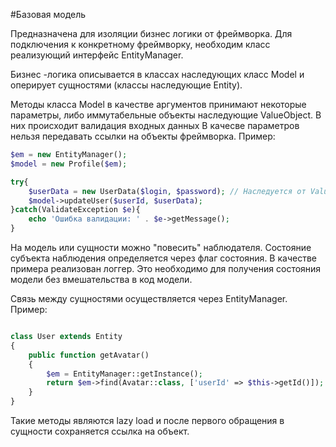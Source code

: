 #Базовая модель

Предназначена для изоляции бизнес логики от фреймворка. 
Для подключения к конкретному фреймворку, необходим класс реализующий интерфейс EntityManager.

Бизнес -логика описывается в классах наследующих класс Model и оперирует сущностями (классы наследующие Entity). 

Методы класса Model в качестве аргументов принимают некоторые параметры, либо иммутабельные объекты наследующие ValueObject. В них происходит валидация входных данных
В качесве параметров нельзя передавать ссылки на объекты фреймворка.
Пример:

```php 
$em = new EntityManager();
$model = new Profile($em);

try{
	$userData = new UserData($login, $password); // Наследуется от ValueObject
	$model->updateUser($userId, $userData);
}catch(ValidateException $e){
	echo 'Ошибка валидации: ' . $e->getMessage();
}
```

На модель или сущности можно "повесить" наблюдателя. Состояние субъекта наблюдения определяется через флаг состояния. В качестве примера реализован логгер. Это необходимо для получения состояния модели без вмешательства в код модели.

Связь между сущностями осуществляется через EntityManager. 
Пример:

```php 

class User extends Entity
{
	public function getAvatar()
	{
		$em = EntityManager::getInstance();
		return $em->find(Avatar::class, ['userId' => $this->getId()]);
	}
}
```

Такие методы являются lazy load и после первого обращения в сущности сохраняется ссылка на объект.
